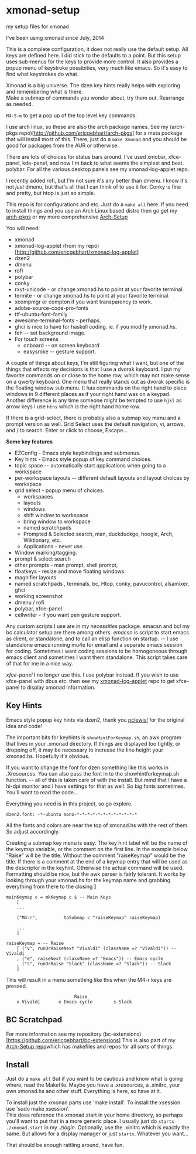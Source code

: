 # xmonad-setup
my setup files for xmonad

I've been using xmonad since July, 2014

This is a complete configuration, it does not really use the default setup.  All keys are defined here. I did
stick to the defaults to a point.  But this setup uses sub-menus for the keys to provide more control.
It also provides a popup menu of keystroke possibities, very much like emacs. So it's easy to find what keystrokes do what.

Xmonad is a big universe. The dzen key hints really helps with exploring and remembering what is there.  
Make a submap of commands you wonder about, try them out. Rearrange as needed.

`M4-S-m` to get a pop up of the top level key commands.

I use arch linux, so these are also the arch package names. 
See my (arch-pkgs repo)[http://github.com/ericgebhart/arch-pkgs] for a meta package that will install most of this.
There, just do a `make Xmonad` and you should be good for packages from the AUR or otherwise. 

There are lots of choices for status bars around. I've used xmobar, xfce-panel, kde-panel, and now I'm back
to what seems the simplest and best. polybar.   For all the various desktop panels see my xmonad-log-applet repo.

I recently added rofi, but I'm not sure it's any better than dmenu. I know it's not _just_ dmenu, but that's all
that I can think of to use it for. Conky is fine and pretty, but htop is just so simple.

This repo is for configurations and etc. Just do a `make all` here.  If you need to install things 
and you use an Arch Linux based distro then go get my [arch-pkgs](http://github.com/ericgebhart/arch-pkgs) or 
my more comprehensive [Arch-Setup](http://github.com/ericgebhart/Arch-Setup) 

You will need:
* xmonad
* xmonad-log-applet (from my repo)[http://github.com/ericgebhart/xmonad-log-applet]
* dzen2
* dmenu
* rofi
* polybar
* conky
* rxvt-unicode - or change xmonad.hs to point at your favorite terminal.
* termite - or change xmonad.hs to point at your favorite terminal.
* xcompmgr or compton if you want transparency to work.
* adobe-source-code-pro-fonts
* ttf-ubuntu-font-family
* awesome-terminal-fonts - perhaps.
* ghci is nice to have for haskell coding. ie. if you modify xmonad.hs.
* feh        -- set background image.
* For touch screens
    * onboard    -- on screen keyboard 
    * easysroke  -- gesture support.

A couple of things about keys, I'm still figuring what I want, but one of the things that effects my decisions is that I use a dvorak keyboard.  I put my favorite commands on or close to the home row, which may not make sense on a qwerty keyboard. One menu that really stands out as dvorak specific is the floating window sub menu. It has commands on the right hand to place windows in 9 different places as if your right hand was on a keypad. Another difference
is any time someone might be tempted to use `hjkl` as arrow keys I use `htns` which is the right hand home row.

If there is a grid-select, there is probably also a submap key menu and a prompt version as well.
Grid Select uses the default navigation, vi, arrows, and / to search. Enter or click to choose, Escape...

**Some key features**  
 * EZConfig - Emacs style keybindings and submenus.
 * Key hints - Emacs style popup of key command choices.
 * topic space -- automatically start applications when going to a workspace
 * per-workspace layouts -- different default layouts and layout choices by workspace
 * grid select  - popup menu of choices.
   * workspaces
   * layouts
   * windows
   * shift window to workspace
   * bring window to workspace
   * named scratchpads
   * Prompted & Selected search, man, duckduckgo, hoogle, Arch, Wiktionary, etc.
   * Applications - never use.
 * Window marking/tagging.
 * prompt & select search 
 * other prompts - man prompt, shell prompt,
 * floatkeys - resize and move floating windows.
 * magnifier layouts 
 * named scratchpads , terminals, bc, Htop, conky, pavucontrol, alsamixer, ghci
 * working screenshot
 * dmenu / rofi
 * polybar, xfce-panel
 * cellwriter  - if you want pen gesture support.
 
 
 Any custom scripts I use are in my *necessities* package.  emacsn and bcl my bc calculator setup are there among others.
*emacsn*
 is script to start emacs as client, or standalone, and to call an elisp function on startup. -- I use standalone emacs running mu4e for email and a separate emacs session for coding. Sometimes I want coding sessions to be homogoneous through emacs client and sometimes I want them standalone. This script takes care of that for me in a nice way.

*xfce-panel*
I no longer use this. I use polybar instead. If you wish to use xfce-panel with dbus etc. then
see my [xmonad-log-applet](https://github.com/EricGebhart/xmonad-log-applet) repo to get xfce-panel  to display xmonad information.

Key Hints
---------
Emacs style popup key hints via dzen2, 
thank you [pclewis!](https://github.com/pclewis/dotfiles/tree/master/xmonad/.xmonad) for the original idea and code!

The important bits for keyhints is `showHintForKeymap.sh`, an awk program that lives in your .xmonad directory. 
If things are displayed too tightly, or dropping off, it may be necessary to increase the line height
your xmonad.hs.  Hopefully it's obvious.
 
If you want to change the font for dzen something like this works in .Xresources. You can also pass the font in to the showhintforkeymap.sh function.  -- all of this is taken care of with the install. But mind that I have a hi-dpi monitor and I have settings for that as well. So *big* fonts sometimes. You'll want to read the code...

Everything you need is in this project, so go explore.

```dzen2.font: -*-ubuntu mono-*-*-*-*-*-*-*-*-*-*-*-*```

 All the fonts and colors are near the top of xmonad.hs with the rest of them. So adjust accordingly.

Creating a submap key menu is easy. The key hint label will be the name of the keymap variable, or the comment on the first line.
In the example below "Raise" will be the title. Without the comment "raiseKeymap" would be the title. 
If there is a comment at the end of a keymap entry that 
will be used as the descriptor in the keyhint.  Otherwise the actual command will be used.
Formatting should be nice, but the awk parser is fairly tolerant. It works by looking through your
xmonad.hs for the keymap name and grabbing everything from there to the closing **]**

```
mainKeymap c = mkKeymap c $ -- Main Keys
    [
    ...

    ("M4-r",          toSubmap c "raiseKeymap" raiseKeymap)

    ...
    ]

raiseKeymap = -- Raise
    [ ("v", runOrRaiseNext "Vivaldi" (className =? "Vivaldi")) -- Vivaldi
    , ("e", raiseNext (className =? "Emacs")) -- Emacs cycle
    , ("s", runOrRaise "Slack" (className =? "Slack")) -- Slack
    ]
```

This will result in a menu something like this when the M4-r keys are pressed.
```
                          Raise
    v Vivaldi       e Emacs cycle        s Slack
```

BC Scratchpad
-------------

For more information see my repository (bc-extensions)[https://github.com/ericgebhart/bc-extensions]
This is also part of my [Arch-Setup repo](https://github.com/ericgebhart/Arch-Setup)which has makefiles and repos for all sorts of things.


Install
-------
Just do a `make all`  But if you want to be cautious and know what is going where, read the Makefile.
Maybe you have a .xresources, a .xinitrc, your own xmonad.hs and other stuff.
Everything is here, so have at it.

To install just the xmonad parts use 'make install'. To install the xsession use 'sudo make xsession'.  
This does reference the xmonad.start in your home directory, so perhaps you'll want to
put that in a more generic place.  I usually just do `startx ./xmonad.start` in my _.zlogin_.
Optionally, use the .xinitrc which is exactly the same. But allows for a display manager or just `startx`.
Whatever you want...

That should be enough rattling around, have fun.

